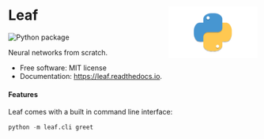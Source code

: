 <h1>Leaf<img src='https://github.com/yngtodd/leaf/blob/main/img/snek.png' align='right' width='180' height='104'></h1>


![Python package](https://github.com/yngtodd/leaf/workflows/Python%20package/badge.svg)

Neural networks from scratch.


* Free software: MIT license
* Documentation: https://leaf.readthedocs.io.


#### Features

Leaf comes with a built in command line interface:

```python
python -m leaf.cli greet
```
